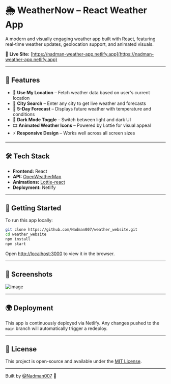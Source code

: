 # 🌦️ WeatherNow – React Weather App

A modern and visually engaging weather app built with React, featuring real-time weather updates, geolocation support, and animated visuals.

🔗 **Live Site:** [https://nadman-weather-app.netlify.app](https://nadman-weather-app.netlify.app)

---

## 📌 Features

- 📍 **Use My Location** – Fetch weather data based on user's current location
- 🌆 **City Search** – Enter any city to get live weather and forecasts
- 🧭 **5-Day Forecast** – Displays future weather with temperature and conditions
- 🌙 **Dark Mode Toggle** – Switch between light and dark UI
- 🎞️ **Animated Weather Icons** – Powered by Lottie for visual appeal
- ⚡ **Responsive Design** – Works well across all screen sizes

---

## 🛠 Tech Stack

- **Frontend:** React
- **API:** [OpenWeatherMap](https://openweathermap.org/)
- **Animations:** [Lottie-react](https://lottiereact.com/)
- **Deployment:** Netlify

---

## 🚀 Getting Started

To run this app locally:

```bash
git clone https://github.com/Nadman007/weather_website.git
cd weather_website
npm install
npm start
```

Open [http://localhost:3000](http://localhost:3000) to view it in the browser.

---

## 📸 Screenshots

![image](https://github.com/user-attachments/assets/5a8cb3ff-3e30-4443-bc6f-80efe5d485a1)

---

## 🌍 Deployment

This app is continuously deployed via Netlify. Any changes pushed to the `main` branch will automatically trigger a redeploy.

---

## 📄 License

This project is open-source and available under the [MIT License](LICENSE).

---

Built by [@Nadman007](https://github.com/Nadman007) 🚀
